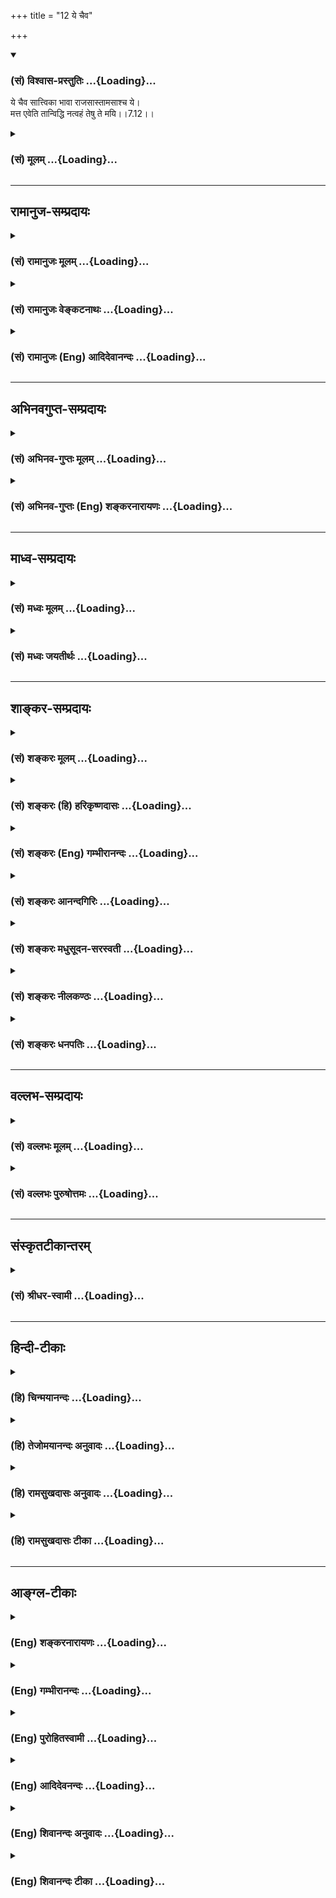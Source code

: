 +++
title = "12 ये चैव"

+++
<div class="js_include" newlevelforh1="3" title="(सं) विश्वास-प्रस्तुतिः" unfilled url="/purANam/mahAbhAratam/06-bhIShma-parva/02-bhagavad-gItA-parva/saMskRtam/vishvAsa-prastutiH/07_jnAna-vijnAna-yogaH/12_ye_chaiva.md">
<details open><summary><h3>(सं) विश्वास-प्रस्तुतिः ...{Loading}...</h3></summary>

ये चैव सात्त्विका भावा राजसास्तामसाश्च ये।  
मत्त एवेति तान्विद्धि नत्वहं तेषु ते मयि।।7.12।।
</details>
</div>
<div class="js_include collapsed" newlevelforh1="3" title="(सं) मूलम्" unfilled url="/purANam/mahAbhAratam/06-bhIShma-parva/02-bhagavad-gItA-parva/saMskRtam/mUlam/07_jnAna-vijnAna-yogaH/12_ye_chaiva.md">
<details><summary><h3>(सं) मूलम् ...{Loading}...</h3></summary>

ये चैव सात्त्विका भावा राजसास्तामसाश्च ये।  
मत्त एवेति तान्विद्धि नत्वहं तेषु ते मयि।।7.12।।
</details>
</div>


_________________
## रामानुज-सम्प्रदायः
<div class="js_include collapsed" newlevelforh1="3" title="(सं) रामानुजः मूलम्" unfilled url="/purANam/mahAbhAratam/06-bhIShma-parva/02-bhagavad-gItA-parva/saMskRtam/rAmAnujaH/mUlam/07_jnAna-vijnAna-yogaH/12_ye_chaiva.md">
<details><summary><h3>(सं) रामानुजः मूलम् ...{Loading}...</h3></summary>

।।7.12।। किं विशिष्य अभिधीयते **सात्त्विकाः राजसाः तामसाः च** जगति
भोग्यत्वेन देहत्वेन इन्द्रियत्वेन तत्तद्धेतुत्वेन च अवस्थिता **ये भावाः
तान्** सर्वान् मत्त एव उत्पन्नान् **विद्धि ते** मच्छरीरतया **मयि** एव
अवस्थिता **इति** च। **न तु अहं तेषु** न अहं कदाचिद् अपि तदायत्तस्थितिः
अन्यत्र आत्मायत्तस्थितित्वे अपि शरीरस्य शरीरेण आत्मनः स्थितौ अपि उपकारो
विद्यते मम तु तैः न कश्चित् तथाविध उपकारः केवलं लीला एव प्रयोजनम्
इत्यर्थः।

</details>
</div>
<div class="js_include collapsed" newlevelforh1="3" title="(सं) रामानुजः वेङ्कटनाथः" unfilled url="/purANam/mahAbhAratam/06-bhIShma-parva/02-bhagavad-gItA-parva/saMskRtam/rAmAnujaH/venkaTanAthaH/07_jnAna-vijnAna-yogaH/12_ye_chaiva.md">
<details><summary><h3>(सं) रामानुजः वेङ्कटनाथः ...{Loading}...</h3></summary>

  
  
।।7.12।। रसोऽहम् 7।8 इत्यादेः प्रदर्शनार्थत्वंये च इत्यस्योपसंहारतां च
दर्शयति किं विशिष्येति। तत्तद्धेतुत्वेनेति समष्टिदशाया अपि सङ्ग्रहः। अयं
च देहत्वादिविभागोऽनुभूयमानप्रकारानुवादियच्छब्दाभिप्रेतः। सात्त्विकतादिकं
देहादिषु प्रत्येकमन्वितम्। अपि चप्रहर्षः प्रीतिरानन्दः सुखं
संशान्तचित्तता इत्यादयः सात्त्विका भावाः। अतुविष्टिः परितापश्च क्रोधो
मोहस्तथा क्षमा इत्यादयो राजसाः। अविक्तस्तथा मोहः प्रमादः स्वप्नतन्द्रिता
इत्यादयस्तामसाः। एते चान्यत्र प्रपञ्चिता इहाभिप्रेताः। मत्त एव
इत्यवधारणेन निमित्तोपादानैक्यं सात्त्विकत्वादिना
वैचित्र्यशक्तितत्तदुचितानेकनिमित्तत्वादिप्रतिक्षेपश्च कृतः। कारणत्वेन सह
सामानाधिकरण्यनिबन्धननियमनगर्भं शरीरत्वेन तादधीन्यमपि सप्तम्या
विवक्षितमिति दर्शयितुंमच्छरीरतया मय्येवावस्थिता इत्युक्तम्। नत्वहं तेषु
इत्यत्र व्याप्तिप्रतिक्षेपभ्रमनिरासायाहनाहमिति। किमर्थमिदमप्रसक्तं
प्रतिषिध्यत इत्याशङ्क्याहअन्यत्रेति। तुशब्दोऽत्र शङ्कानिवृत्त्यर्थः।
सर्वोपकारनिषेधे तदुत्पादनादिवैयर्थ्यपरिहारायतथाविध इत्युक्तम्।
अभिप्रेतमुपकारान्तरमहंशब्दाभिप्रेतपरिपूर्णत्वमुखेन दर्शयतिकेवलेति।  
  

</details>
</div>
<div class="js_include collapsed" newlevelforh1="3" title="(सं) रामानुजः (Eng) आदिदेवानन्दः" unfilled url="/purANam/mahAbhAratam/06-bhIShma-parva/02-bhagavad-gItA-parva/saMskRtam/rAmAnujaH/english/AdidevAnandaH/07_jnAna-vijnAna-yogaH/12_ye_chaiva.md">
<details><summary><h3>(सं) रामानुजः (Eng) आदिदेवानन्दः ...{Loading}...</h3></summary>

7.12 Why should this be declared with particular illustrations; The
reason is as follows: Whatever entities exist in the world partaking of
the alities of Sattva, Rajas and Tamas in the forms of bodies, senses,
objects of enjoyment and their causes - know them all to have originated
from Me alone, and they abide in Me alone, as they constitute My body.
'But I am not in them.' That is, I do not depend for My existence on
them at any time. In the case of other beings, though the body depends
for its existence on the self, the body serves some purpose of the self
in the matter of Its sustenance. To Me, however, there is no purpose at
all of that kind served by them constituting My body. The meaning is
that they merely serve the purpose of My sport.

</details>
</div>


_________________
## अभिनवगुप्त-सम्प्रदायः
<div class="js_include collapsed" newlevelforh1="3" title="(सं) अभिनव-गुप्तः मूलम्" unfilled url="/purANam/mahAbhAratam/06-bhIShma-parva/02-bhagavad-gItA-parva/saMskRtam/abhinava-guptaH/mUlam/07_jnAna-vijnAna-yogaH/12_ye_chaiva.md">
<details><summary><h3>(सं) अभिनव-गुप्तः मूलम् ...{Loading}...</h3></summary>

।।7.12 7.13।। ये चेति। त्रिभिरिति। सत्त्वादीनि मन्मयानि न त्वहं तन्मयः।
अत एव च भगवन्मयः सर्वं भगवद्भावेन संवेदयते न तु
नानाविधपदार्थविज्ञाननिष्ठो भगवत्तत्त्वं प्रतिपद्यते इति सकलमानसावर्जक एष
क्रमः। अनेनैव चाशयेन वक्ष्यते वासुदेवः सर्वम् इति +++(K adds another इति)+++
ज्ञानेन यो
बहुजन्मोपभोगजनितकर्मसमतासमनन्तरसमुत्पन्नपरशक्तिपातानुगृहीतान्तःकरण असौ
प्रतिपद्यते भगवत्तत्त्वं+++(S omits भगवत्तत्त्वम्)+++ ननु +++(K omits ननु)+++ सर्वं
वासुदेवः इति बुद्ध्या स महात्मा स च दुर्लभ इति। एवं ह्यबुद्ध्यमानं +++(N
हि बुद्ध्यमानम्)+++ प्रत्युत सत्त्वादिभिर्गुणैः मोहितमिदं जगत् गुणातीतं
वासुदेवतत्त्वं नैवोपलभते।

</details>
</div>
<div class="js_include collapsed" newlevelforh1="3" title="(सं) अभिनव-गुप्तः (Eng) शङ्करनारायणः" unfilled url="/purANam/mahAbhAratam/06-bhIShma-parva/02-bhagavad-gItA-parva/saMskRtam/abhinava-guptaH/english/shankaranArAyaNaH/07_jnAna-vijnAna-yogaH/12_ye_chaiva.md">
<details><summary><h3>(सं) अभिनव-गुप्तः (Eng) शङ्करनारायणः ...{Loading}...</h3></summary>

7.12 See Comment under 7.13

</details>
</div>


_________________
## माध्व-सम्प्रदायः
<div class="js_include collapsed" newlevelforh1="3" title="(सं) मध्वः मूलम्" unfilled url="/purANam/mahAbhAratam/06-bhIShma-parva/02-bhagavad-gItA-parva/saMskRtam/madhvaH/mUlam/07_jnAna-vijnAna-yogaH/12_ye_chaiva.md">
<details><summary><h3>(सं) मध्वः मूलम् ...{Loading}...</h3></summary>

।।7.8 7.12।। इदं ज्ञानम्। रसोऽहमित्यादिविज्ञानम्। अबादयोऽपि तत एव। तथापि
रसादिस्वभावाना सागणां च स्वभावत्वे सारत्वे च विशेषतोऽपि स एव नियमाकः न
त्वबादिनियमानुबद्धो रसादिस्तत्सारत्वादिश्चेति दर्शयति अप्सु रस
इत्यादिविशेषशब्दैः। भोगश्च विशेषतो रसादेरिति च उपासनार्थं च। उक्तं च
गीताकल्पेरसादीनां रसादित्वे स्वभावत्वे तथैव च। सारत्वे सर्वधर्मेषु
विशेषेणापि कारणम्। सारभोक्ता च सर्वत्र यतोऽतो जगदीश्वरः। रसादिमानिनां
देहे स सर्वत्र व्यवस्थितः। अबादयः पार्षदाश्च ध्येयः स ज्ञानिनां हरिः।
रसादिसम्पत्त्या अन्येषां वासुदेवो जगत्पतिः इति। स्वभावो जीव एव
च। सर्वस्वभावो नियतस्तेनैव किमुतापरम्। न तदस्ति विना यत्स्यान्मया भूतं
चराचरम् इति च। धर्माविरुद्धःकामरागबिवर्जितम्इत्याद्युपासनार्थम्। उक्तं च
गीताकल्पेधर्मारुविद्धकामेऽसावुपास्यः काममिच्छता। विहीने कामरागादेर्बले च
बलमिच्छता। ध्यातस्तत्र त्वनिच्छद्भिर्ज्ञानमेव ददाति च इत्यादि पुण्यो
गन्ध इति भोगापेक्षया। तथा हि श्रुतिः पुण्यमेवामुं गच्छति न ह वै देवान्
पापं गच्छति बृ.उ.1।5।20 ऋतं पिबन्तौ सुकृतस्य लोके कठो.3।1 इत्यादिका। ऋतं
च पुण्यम्। ऋतं सत्यं तथा धर्मः सुकृतं चाभिधीयते इत्यभिधानात्। ऋतं तु मानसो
धर्मः सत्यं स्यात्सम्प्रयोगगः इति च। नच अनश्नन्नन्यो अभिचाकशीति
श्वे.उ.4।6 मुं.3।1।1ऋक्2।3।17।5अन्यो निरन्नोऽपि बलेन भूयान्
इत्यादिविरोधि स्थूलानशनोक्तेः। आह च सूक्ष्माशनम्। प्रविविक्ताहारतर इवैव
भवत्यस्माच्छारीरारादात्मनः। न चात्र जीव उच्यते शारीरादात्मन इति
भेदाभिधानात्। स्वप्नादिश्च शारीर एवशारीरस्तु त्रिधा भिन्नो
जाग्रदादिष्ववस्थितेः इति वचनाद्गारुडे। अस्मादिति
त्वीश्वरव्यावृत्त्यर्थम्। शारीरौ तावुभौ ज्ञेयौ जीवश्चेश्वरसंज्ञितः।
अनादिबन्धनस्त्वेको नित्यमुक्तस्तथाऽपरः इति वचनान्नारदीये भेदश्रुतेश्च।
सति गत्यन्तरे पुरुषभेद एव कल्प्यो नत्ववस्थाभेदः। आह च प्रविविक्तभुग्यतो
ह्यस्माच्छारीरात्पुरुषोत्तमः। अतोऽभोक्ता च भोक्ता च स्थूलाभोगात्स एव तु
इति गीताकल्पे। न त्वहं तेष्विति तदनाधारत्वमुच्यते। उक्तं च तदाश्रितं
जगत्सर्वं नासौ कुत्रचिदाश्रितः इति गीताकल्पे।

</details>
</div>
<div class="js_include collapsed" newlevelforh1="3" title="(सं) मध्वः जयतीर्थः" unfilled url="/purANam/mahAbhAratam/06-bhIShma-parva/02-bhagavad-gItA-parva/saMskRtam/madhvaH/jayatIrthaH/07_jnAna-vijnAna-yogaH/12_ye_chaiva.md">
<details><summary><h3>(सं) मध्वः जयतीर्थः ...{Loading}...</h3></summary>

।।7.8 7.12।। भूमिः 7।4 इत्यादिनेत्यत्रावधेरनुक्तेःरसोऽहं इत्याद्यपि
ज्ञानप्रकरणमिति प्रतीतिः स्यात् तन्निरासाय तत्समाप्तिमाह **इदमि**ति।
एतावता ग्रन्थेन ज्ञानं निरूपितमित्यर्थ। कुतोऽत्र ज्ञानप्रकरणस्य समाप्तिः
इत्यत आह **रसोऽहमि**ति। इतिशब्दाद्यभावेऽपि प्रकरणान्तरारम्भ एव समाप्तिं
गमयिष्यति। अलौकिकमाहात्म्यप्रतिपादनादस्य विज्ञानप्रकरणत्वं ज्ञायत इति
भावः। प्रभवादेः इत्युक्तन्यायेनैवरसोऽहं इत्यादेरपि व्याख्यानं सिद्धम्।
रसादीनां सत्तादिकारणत्वाद्भोक्तृत्वाच्च भगवान् रसादिरिति। नन्वबादयो
धर्मिणो भगवदधीनास्तद्भोग्याश्चेत्यङ्गीक्रियते न वा। नेति पक्षेअहं
कृत्स्नस्य 7।6 इत्युक्तविरोधः। आद्ये तुअप्सु रसः इत्यादेर्धर्मिभ्यो
निष्कृष्य धर्माणां ग्रहणस्यानुपपत्तिरित्यतः प्रथमं पक्षं तावदङ्गीकरोति
**अबादयोऽपी**ति। धर्मिणोऽपि तदधीना एव तद्भोग्याश्चैव। ननु तत्रोक्तो दोष
इत्यतः कारणत्वे तावद्विशेषशब्दोपादाने प्रयोजनमाह **तथापी**ति। यद्यपि
धर्मिणोऽपि भगवदधीना एव तथापि धर्मिभ्यो निष्कृष्य धर्माणामुपादानं युज्यत
इति शेषः। कथं इत्यत आह **रसादी**ति। रसादयश्च ते स्वभावा
अबादीनामनागन्तुकधर्माश्चेति रसादिस्वभावास्तेषां साराणामबादिधर्मेषु
सङ्ख्यादिषु श्रेष्ठानां च तेषामेवाबादिस्वभावभूतानां तद्धर्मेषु
श्रेष्ठानां च रसादीनामिति यावत्। स्वभावत्वेऽबादीनामिति शेषः।
सारत्वेऽबादिधर्मेष्विति शेषः। रसादित्वे चेति चार्थः। स भगवानेव।
विशेषतोऽपीत्यस्य व्यावर्त्यं **न त्वि**ति। अनुबद्धोऽनुषङ्गसिद्धः।
**तत्सारत्वादिश्चे**ति। तस्य रसादेरबादिधर्मेषु सारत्वमबादिस्वभावत्वं
रसत्वादिकंचेत्यर्थः। यथा लोके कुविन्दादिः पटादिद्रव्येष्वेव
व्यापारवाननुभूयते न तु तदीयेषु गन्धरसादिषु गुणेषु तद्धर्मेषु च
गन्धत्वादिषु पृथग्व्यापारवान् किन्तु ते पटादिजन्मानुषङ्गिजन्मान एव। न
तथा भगवान्। अपित्वबादेधर्मेषु रसादिषु तद्धर्मेषु च स्वभावत्वादिषु पृथक्
प्रयत्नवान् नत्वबादिनियमानुषङ्गिसत्तादिकास्त इति दर्शयितुंविशेषशब्दा
उपात्ता इत्यर्थः। भोगपक्षेऽपि प्रयोजनमाह **भोगश्चे**ति।
अबादिभोगादप्यतिशयेन रसादेर्भोगः परमेश्वरस्येति दर्शयति विशेषशब्दैरिति
सम्बन्धः। रसोऽहं इत्याद्यभेदोक्तेरर्थान्तरं सूचयन् तत्रापि
विशेषशब्दोपादाने प्रयोजनमाह **उपासनार्थं** चेति। विशेषतः रसादेरिति
वर्तते। अर्थवशाद्रसादेरिति सप्तमीत्वेन विपरिणम्यते। रसादयः
परमेश्वरोपासने प्रतिमात्वेनात्र विवक्षिताः। प्रतिमायां चाभेदोक्तिः
प्रसिद्धा। प्रतिमात्ममबादीनां समानम्। योऽप्सु तिष्ठन् बृ.उ.7।3।4
इत्यादेः। अतः किं विशेषशब्दग्रहणेनेति चेत् अबादिभ्यो विशेषतः रसादिषु
भगवदुपासनार्थं तदुपपत्तिरिति। उक्तेऽर्थत्रये प्रमाणमाह **उक्तं** चेति।
तथा चशब्दः अन्योन्यसमुच्चये। एवशब्दस्येश्वर इत्यनेन सम्बन्धः।
सर्वत्राबादिषु। ईश्वरो रसादिकं जगदित्युच्यत इत्यर्थः।
अबादयोऽबाद्यभिमानिनः। ज्ञानिनां ज्ञानार्थिनां सम्पत्त्यै प्राप्त्यै
अन्येषां रसार्थिनाम्। अबादय इति रसादीति च पादयोः सप्तनवाक्षरत्वेऽपि न वा
एकेनाक्षरेण छन्दांसि वियन्ति ऐ.ब्रा.1।6 इति वचनाददोषः। स्वभावस्य
भगवदधीनत्वमलौकिकमित्यतस्तत्रान्यान्यपि वाक्यानि पठति **स्वभाव** इति।
अस्त्वेवं धर्मिभ्यो निष्कृष्य धर्माणामुपादानम् धर्माणां विशेषणोपादानं तु
किमर्थमित्यत **आह** **धर्मे**ति। आदिपदेनपुण्यो गन्धः इत्यस्य ग्रहणम्।
कामादिषु विशिष्टंष्वेव भगवानुपास्यः न धर्मविरुद्धेष्वशुचिष्विति ज्ञापनाय
कामादीनां धर्माणां धर्माविरुद्धत्वादिविशेषणोपादानमित्यर्थः। अत्र
प्रमाणमाह **उक्तं वे**ति। कामं पुरुषार्थम्। कामरागादेः कामरागादिना।
अनिञ्छद्भिः कामादिकम्। गन्धस्य विशेषणोपादाने प्रयोजनान्तरमाह **पुण्य**
इति। पुण्यगन्धस्यैव भगवतो भोगो न दुर्गन्धस्येति ज्ञापयितुमत्र
विशेषणोपादानमित्यर्थः। ननु दुर्गन्धं भगवाननुभवति न वा नेति पक्षे
सार्वज्ञाभावः आद्ये कथं भोगाभावः उच्यते अनुभूयमाना अपि दुर्गन्धादयो न
फलहेतव इत्यभिप्रायः। सुगन्धस्तु सुखहेतुरित्युपपादितम्। शुचिवस्त्वेव भगवतो
भोग्यमित्यत्र प्रमाणमाह **तथा ही**ति। अमुमुपासकम्। कुतः तस्य देवत्वात्।
तथापि कुतः न ह वै देवमात्रस्य पुण्यभोगनियमे देवोत्तमस्य सुतरां
तत्सिद्धि। ऋतं कठो.3।1 इति श्रुतिः कथं प्रकृतोपयोगिनी इत्यत आह **ऋतं**
चेति। कुतः इत्यतः सामान्यविशेषाभिधानादित्याह **ऋतमि**ति। प्रयोगगः
शब्दजन्यः। तथा च श्रुतावृतशब्दः पुण्यफलस्योपलक्षक इति भावः। स्यादिदं
व्याख्यानं यदि भगवतो विषयभोगो युक्तः स्यात् न चैवम् तदङ्गीकारे
श्रुत्यादिविरोधात्। ऋतं पिबन्तौ इति चात एव छत्रिन्यायेनोपचरितमित्यत आह न
चेति। कुतो नेत्यत आह **स्थूले**ति। श्रुत्यादिषु स्थूलस्य जीवभोग्यस्य
विषयस्याभोगोक्तेः सूक्ष्मभोगस्य चाङ्गीकारादिति भावः। सूक्ष्माशने प्रमिते
भवेदियं व्यवस्था। तदेव कुतः इत्यत आह **आह चे**ति। गन्धादिषु यो
जीवेन्द्रियागोचरः सारभागस्तस्य भोगम्। परमेश्वरोऽस्माच्छारीरादात्मनो
जीवादतिशयेन विलक्षणभोग एव भवति। अवतारेषु स्थूलमपि भुङक्ते इतीवशब्दः। ननु
प्रविविक्ताहारतरोऽयं जीव एवेत्यत आह **न चे**ति। न हि जीवो जीवादेव
विलक्षणाहार इति युज्यत इत्यर्थः। ननु
शारीराज्जागरावस्थाज्जीवात्स्वप्नसुषुप्त्यवस्थः स एव प्रविविक्ताहार
इत्यवस्थाभेदोपाधिकं जीवस्य भेदमङ्गीकृत्य व्याख्यास्यामीत्यत आह
**स्वप्नादिश्चेति**। स्वपो नन् अष्टा.3।3।91 इति स्वप्नशब्दः कर्तरि।
स्वप्नः सुषुप्तश्च शारीर एव न केवलं जाग्रत् तथाच त्र्यवस्थस्यापि
शारीरशब्देन गृहीतत्वात् न ततो भेदः स्वप्नसुषुप्तयोरित्यर्थः।
अवस्थात्रयवतोऽपि शारीरत्वं कुतः इत्यत आह **शारीर** स्त्विति।
जाग्रदादिष्वंवस्थासु। अस्तु त्र्यवस्थोऽपि शारीरः तथाप्यस्मादिति
विशेषणेनात्र शारीरादिति जाग्रदवस्थो गृह्यते। तस्माच्च स्वप्नाद्यवस्थस्य
भेदोक्तिरुक्तविधया सम्भवति। भवत्पक्षेऽपि शारीरादिति जीवे सिद्धेऽस्मादिति
विशेषणं व्यर्थं स्यादिति तत्राह **अस्मादि**ति।
नैतद्विशेषणसार्थक्यायेश्वरं परित्यज्य जीवोऽत्र ग्राह्यः
शारीरादित्येवोक्तावीश्वरस्यापि प्राप्तावीश्वरादेवेश्वरस्य भेदानुपपत्तेः।
तद्व्यावृत्त्यर्थं जीवमात्रपरिग्रहाय विशेषणमिति
सार्थक्योपपत्तेरित्यर्थः। भवेदेवं यदि शारीरत्वमीश्वरस्यापि स्यात् तदेव
कुतः इत्यत आह **शारीरावि**ति। नन्वेवं पक्षद्वयेऽप्युपपत्तावीश्वर
एवात्रोच्यते न जीवः इति कुतः विनिगमनमित्यत आह **भेदे**ति। चो हेतौ।
भेदश्रुतेः स्वाभाविकभेदरूपे गत्यन्तरे सम्भवति पुरुषभेद एवार्थतया
ग्राह्यः न त्ववस्थोपाधिको भेदः। मुख्यामुख्ययोर्मुख्ये सम्प्रत्ययात् अतो
युक्तं विनिगमनम्। न केवलमुक्तव्यवस्थान्यायप्राप्ता किन्त्वागमसिद्धा
चेत्याह **आह चे**ति। अभोक्ता च भोक्ता
चेत्येतयोर्व्युत्क्रमेणान्धयः। सर्वभूतस्थमात्मानं 6।29 इत्युक्तत्वात्। न
त्वहं तेषु 7।12 इति कथमुच्यते इत्यत आह **न त्वहमि**ति। तदनाधारत्वं
तदुपजीवनेन स्थित्यभावः। कुत एतत् इत्यत आह **उक्तं चे**ति। न केवलं
मुक्तविरोधादिति चार्थः।

</details>
</div>


_________________
## शाङ्कर-सम्प्रदायः
<div class="js_include collapsed" newlevelforh1="3" title="(सं) शङ्करः मूलम्" unfilled url="/purANam/mahAbhAratam/06-bhIShma-parva/02-bhagavad-gItA-parva/saMskRtam/shankaraH/mUlam/07_jnAna-vijnAna-yogaH/12_ye_chaiva.md">
<details><summary><h3>(सं) शङ्करः मूलम् ...{Loading}...</h3></summary>

।।7.12।। **ये चैव सात्त्विकाः** सत्त्वनिर्वृत्ताः **भावाः** पदार्थाः
**राजसाः** रजोनिर्वृत्ताः **तामसाः** तमोनिर्वृत्ताश्**च ये** केचित्
प्राणिनां स्वकर्मवशात् जायन्ते भावाः **तान् मत्त एव** जायमानान् **इति**
एवं **विद्धि** सर्वान् समस्तानेव। यद्यपि ते मत्तः जायन्ते तथापि **न तु
अहं तेषु** तदधीनः तद्वशः यथा संसारिणः। **ते** पुनः **मयि** मद्वशाः
मदधीनाः।। एवंभूतमपि परमेश्वरं नित्यशुद्धबुद्धमुक्तस्वभावं सर्वभूतात्मानं
निर्गुणं संसारदोषबीजप्रदाहकारणं मां नाभिजानाति जगत् इति अनुक्रोशं
दर्शयति भगवान्। त़च्च किंनिमित्तं जगतः अज्ञानमित्युच्यते

</details>
</div>
<div class="js_include collapsed" newlevelforh1="3" title="(सं) शङ्करः (हि) हरिकृष्णदासः" unfilled url="/purANam/mahAbhAratam/06-bhIShma-parva/02-bhagavad-gItA-parva/saMskRtam/shankaraH/hindI/harikRShNadAsaH/07_jnAna-vijnAna-yogaH/12_ye_chaiva.md">
<details><summary><h3>(सं) शङ्करः (हि) हरिकृष्णदासः ...{Loading}...</h3></summary>

।।7.12।। तथा जो सात्त्विक सत्त्वगुणसे उत्पन्न हुए भाव पदार्थ हैं और जो
राजस रजोगुणसे उत्पन्न हुए एवं तामस तमोगुणसे उत्पन्न हुए भाव पदार्थ हैं
उन सबको अर्थात् प्राणियोंके अपने कर्मानुसार ये जो कुछ भी भाव उत्पन्न
होते हैं उन सबको तू मुझसे ही उत्पन्न हुए जान। यद्यपि वे मुझसे उत्पन्न
होते हैं तथापि मैं उनमें नहीं हूँ अर्थात् संसारी मनुष्योंकी भाँति मैं
उनके वशमें नहीं हूँ परंतु वे मुझमें हैं यानी मेरे वशमें हैं मेरे अधीन
हैं।  
  

</details>
</div>
<div class="js_include collapsed" newlevelforh1="3" title="(सं) शङ्करः (Eng) गम्भीरानन्दः" unfilled url="/purANam/mahAbhAratam/06-bhIShma-parva/02-bhagavad-gItA-parva/saMskRtam/shankaraH/english/gambhIrAnandaH/07_jnAna-vijnAna-yogaH/12_ye_chaiva.md">
<details><summary><h3>(सं) शङ्करः (Eng) गम्भीरानन्दः ...{Loading}...</h3></summary>

7.12 Ye bhavah, those things; sattvikah eva, that indeed are made of
(the ality of) sattva; and ye rajasah, those that are made (of the
ality) of rajas; and tamasah, those that are made of (the ality of)
tamas-whatever things are made (of sattva, rajas and tamas) according to
the creatures's own actions: viddhi, know; tan, them, all without
exception; mattah eva iti, to have sprung from Me alone when they come
into being. Although they originate from Me, still, tu, however; aham,
I; am na tesu, not in them-I am not subject to them, not under their
control, as are the transmigrating bengs. Te, they, again; mayi, are in
Me, subject to Me, under My control. \[For sattva, rajas, and tamas see
note under 2.45 as also Chapters 14, 17 and 18.-Tr.\] 'The world does
not know Me, the supreme Lord, even though I am of this kind, and am
eternal, pure, intelligent and free by nature, \[See note on p.4.-Tr.\]
the Self of all beings, free from all alities, the cause of burning away
the seed of the evil of transmigration!'-in this way the Lord expresses
regret. And what is the source of that ignorance in the world; That is
being stated:

</details>
</div>
<div class="js_include collapsed" newlevelforh1="3" title="(सं) शङ्करः आनन्दगिरिः" unfilled url="/purANam/mahAbhAratam/06-bhIShma-parva/02-bhagavad-gItA-parva/saMskRtam/shankaraH/AnandagiriH/07_jnAna-vijnAna-yogaH/12_ye_chaiva.md">
<details><summary><h3>(सं) शङ्करः आनन्दगिरिः ...{Loading}...</h3></summary>

।।7.12।। चिदानन्दयोरभिव्यञ्जकानां
भावानामीश्वरात्मत्वाभिधानादन्येषामतदात्मत्वप्राप्तावुक्तं **कि़ञ्चेति।**
प्राणिनां त्रैविध्ये हेतुं दर्शयन्वाक्यार्थमाह **ये केचिदिति।** तर्हि
पितुरिव पुत्राधीनत्वं त्वत्तो जायमानात्तदधीनत्वं तवापि स्यादिति
विक्रियावत्त्वदूष्यत्वप्रसक्तिरित्याशङ्क्याह **यद्यपीति।** मम
परमार्थत्वात्तेषां कल्पितत्वान्न तद्गुणदोषौ मयि स्यातामित्यर्थः। तेषामपि
तद्वदेव स्वतन्त्रतासंभवात्किमिति कल्पितत्वमित्याशङ्क्याह **ते पुनरिति।**
त्रिविधानां भावानां न स्वातन्त्र्यमीश्वरकार्यत्वेन तदधीनत्वात्तथा न
कल्पितस्याधिष्ठानसत्ताप्रतीतिभ्यामेव
तद्वत्त्वात्तन्मात्रत्वसिद्धिरित्यर्थः।

</details>
</div>
<div class="js_include collapsed" newlevelforh1="3" title="(सं) शङ्करः मधुसूदन-सरस्वती" unfilled url="/purANam/mahAbhAratam/06-bhIShma-parva/02-bhagavad-gItA-parva/saMskRtam/shankaraH/madhusUdana-sarasvatI/07_jnAna-vijnAna-yogaH/12_ye_chaiva.md">
<details><summary><h3>(सं) शङ्करः मधुसूदन-सरस्वती ...{Loading}...</h3></summary>

।।7.12।। किमेवं परिगणनेन ये चान्येऽपि भावाश्चित्तपरिणामाः सात्त्विकाः
शमदमादयः ये च राजसा हर्षदर्पादयः ये च तामसाः शोकमोहादयः
प्राणिनामविद्याकर्मादिवशाज्जायन्ते तान्मत्त एव जायमानानितिअहं कृत्स्नस्य
जगतः प्रभव इत्याद्युक्तप्रकारेण विद्धि समस्तानेव। अथवा सात्त्विका
राजसास्तामसाश्च भावाः सर्वेऽपि जडवर्गा व्याख्येयाः विशेषहेत्वभावात्।
एवकारश्च समस्तावधारणार्थः। एवमपि न त्वहं तेषु मत्तो जातत्वेऽपि
तद्वशस्तद्विकाररूषितो रज्जुखण्ड इव कल्पितसर्पविकाररूषितोऽहं न भवामि
संसारीव। ते तु भावा मयि रज्ज्वामिव सर्पादयः कल्पिता मदधीनसत्तास्फूर्तिका
मदधीना इत्यर्थः।

</details>
</div>
<div class="js_include collapsed" newlevelforh1="3" title="(सं) शङ्करः नीलकण्ठः" unfilled url="/purANam/mahAbhAratam/06-bhIShma-parva/02-bhagavad-gItA-parva/saMskRtam/shankaraH/nIlakaNThaH/07_jnAna-vijnAna-yogaH/12_ye_chaiva.md">
<details><summary><h3>(सं) शङ्करः नीलकण्ठः ...{Loading}...</h3></summary>

।।7.12।। सात्विकाः धर्मज्ञानवैराग्यैश्वर्यादयः राजसाः लोभप्रवृत्त्यादयः
तामसाः निद्रालस्यादयः तान्सर्वान्मत्त एव रसतन्मात्रादिरूपात्सूत्रात्मनो
निर्गता इति विद्धि। नन्वेवं तव सर्वजगदात्मनो विकारित्वापत्त्या
कौटस्थ्यहानिरित्याशङ्क्याह **नत्वहं तेषु ते मयीति।** येष्वबादयः
प्रोतास्तेषु सूत्रावयवभूतेषु रसादिष्वनृतजडरूपेष्वबाधितात्मचिन्मात्ररूपो
घटशरावोदञ्चनादाविव मृत् नास्मि। अनृतस्यास्य सत्तास्फुरणे एव स्वकीये
प्रयच्छामि नत्वनृतात्मा भवामीत्यर्थः। ते तु मय्येवाध्यस्ता मदनन्याः यथा
रज्ज्वामध्यस्ताः सर्पादयो रज्ज्वनन्याः। तदनन्यत्वमारम्भणशब्दादिभ्यः
इतिन्यायात्। अनन्यत्वं व्यतिरेकेणाभावः। नखल्वनन्यत्वमित्यभेदं ब्रूमः
किंतु भेदं निषेधामः। कुतः आरम्भणशब्दात्वाचारम्भणं विकारो नामधेयम्
इतिविकारस्य वागालम्बनत्वेन स्वप्नमायेन्द्रजालिकविषयसाम्यश्रुतेः।
नह्यात्मनो विचित्रप्रपञ्चात्मत्वे ते मयीत्यंशाविरोधेऽपि नत्वहं
तेष्वित्यंशे विरोधपरिहारो युज्यते। कार्यस्य कारणात्मकत्वावश्यंभावात्।
तस्माद्विवर्तवादाश्रयेणैव ब्रह्मणो जगदुपादानत्वकूटस्थत्वे निर्वहत इति
साधूक्तं नत्वहं तेषु ते मयीति।

</details>
</div>
<div class="js_include collapsed" newlevelforh1="3" title="(सं) शङ्करः धनपतिः" unfilled url="/purANam/mahAbhAratam/06-bhIShma-parva/02-bhagavad-gItA-parva/saMskRtam/shankaraH/dhanapatiH/07_jnAna-vijnAna-yogaH/12_ye_chaiva.md">
<details><summary><h3>(सं) शङ्करः धनपतिः ...{Loading}...</h3></summary>

।।7.12।। किंच थे सात्त्विकाः सत्त्वोद्भूताः भावाः पदार्थाः राजसाः
रजउद्भूताःस तामसास्तमउद्भूताश्च ये किचित्प्राणिनां स्वकर्मवशाज्जयन्ते
तान्सर्वान्मत्तएव जातानिति विद्धि जानीहि। तर्हि संसारिणा मिव तवापि
तदधीनत्वं स्यात्तथाच् त्वय्यपि
विक्रियावत्त्वाद्दूष्यत्वप्रसक्तिरित्याशङ्क्याह नत्वहं तेषु। यद्यपि
मत्तस्ते जायन्ते तथाप्यहं संसारिण इव तदधीनो न भवामि। ननु तेऽपि किं
स्वतन्त्राः नेत्याह ते मयि मद्वशाः। मयि
कल्पितत्वान्वान्मदधीनसत्तास्फूर्तिका इत्यर्थः। तथाचाधिष्ठानस्य मम
कल्पितगुणदोषासंस्पर्शित्वं कल्पितस्य च मदधीनसत्तास्फूर्तिकत्वमिति भावः।

</details>
</div>


_________________
## वल्लभ-सम्प्रदायः
<div class="js_include collapsed" newlevelforh1="3" title="(सं) वल्लभः मूलम्" unfilled url="/purANam/mahAbhAratam/06-bhIShma-parva/02-bhagavad-gItA-parva/saMskRtam/vallabhaH/mUlam/07_jnAna-vijnAna-yogaH/12_ye_chaiva.md">
<details><summary><h3>(सं) वल्लभः मूलम् ...{Loading}...</h3></summary>

।।7.12।। मत्तः परतरं नान्यदिति प्रागुक्तं स्पष्टयति भगवानेकेन ये चैविति।
प्राकृता अप्येते मत्त एव मत्सत्प्रकृतिगुणकार्यत्वात् मम च
प्रकृत्यादिकारणत्वेन मुख्यकर्तृत्वं
उपादानगोचरापरोक्षाज्ञानचिकीर्षाकृतिमत्वात्। एवमपि तेष्वहं न वर्ते
जीववत्तदायत्तो न भवामीत्यर्थः। नशब्दोऽत्रापि सम्बध्यते। तेऽपि मयि न
किन्तु मदुपादेयप्रकृतावेव ते वर्तन्ते। अहं तु मूलरूपेण
तत्कर्त्तैवेत्यर्थः। अथवा ते मयि इति परम्परया तेषां मदाश्रितत्वात्।

</details>
</div>
<div class="js_include collapsed" newlevelforh1="3" title="(सं) वल्लभः पुरुषोत्तमः" unfilled url="/purANam/mahAbhAratam/06-bhIShma-parva/02-bhagavad-gItA-parva/saMskRtam/vallabhaH/puruShottamaH/07_jnAna-vijnAna-yogaH/12_ye_chaiva.md">
<details><summary><h3>(सं) वल्लभः पुरुषोत्तमः ...{Loading}...</h3></summary>

  
  
।।7.12।। किञ्च ये चैवेति। ये च पुनः सात्त्विका एव भावा मत्सम्बन्धिदर्शनेन
रोमाञ्चादयः राजसात्मकविक्षेपादयः न पुनस्तामसा विप्रयोगस्वरूपस्मरणे
मूर्छाभ्रमादयस्ते सर्व एव। इति अमुना प्रकारेण तान् मत्त एव विद्धि
जानीहि। तेषु तत्सामर्थ्येन अहं तत्प्रकारेण न प्रकटो भवामि किन्तु ते मयि
प्रकटीभवन्तीत्यर्थः। अत्रायं भावः एते गुणा रसार्थं मया प्रकटिताः
स्वरसात्मकगुणसाफल्याय मत्सम्बन्धेन स्वयमुद्बुद्धरसाः सन्तः सेवां
कुर्वन्तीति ते मयि सन्ति नत्वहं जीववत्तेषूत्पन्नेषु रसयुक्तो भवामीति
भावः।  
  

</details>
</div>


_________________
## संस्कृतटीकान्तरम्
<div class="js_include collapsed" newlevelforh1="3" title="(सं) श्रीधर-स्वामी" unfilled url="/purANam/mahAbhAratam/06-bhIShma-parva/02-bhagavad-gItA-parva/saMskRtam/shrIdhara-svAmI/07_jnAna-vijnAna-yogaH/12_ye_chaiva.md">
<details><summary><h3>(सं) श्रीधर-स्वामी ...{Loading}...</h3></summary>

।।7.12।। किंच **ये चेति।** ये चान्येऽपि सात्त्विका भावाः शमदमादयः
राजसाश्च द्वेषदर्पादयः तामसाश्च शोकमोहादयः प्राणिनां स्वकर्मवशाज्जायन्ते
तान्सर्वान्मत्त एव जातानिति विद्धि। मदीयप्रकृतिगुणत्रयकार्यत्वात्। एवमपि
तेष्वहं न वर्ते। जीववत्तदधीनोऽहं न भवामीत्यर्थः। ते तु मदधीनाः सन्तो मयि
वर्तन्त इत्यर्थ।

</details>
</div>


_________________
## हिन्दी-टीकाः
<div class="js_include collapsed" newlevelforh1="3" title="(हि) चिन्मयानन्दः" unfilled url="/purANam/mahAbhAratam/06-bhIShma-parva/02-bhagavad-gItA-parva/hindI/chinmayAnandaH/07_jnAna-vijnAna-yogaH/12_ye_chaiva.md">
<details><summary><h3>(हि) चिन्मयानन्दः ...{Loading}...</h3></summary>

।।7.12।। मुझमें सम्पूर्ण जगत् पिरोया हुआ है जैसे सूत्र में मणियाँ अपने
इस कथन के साथ प्रारम्भ किये गये प्रकरण का उपसंहार भगवान् श्रीकृष्ण इस
श्लोक में करते हैं। हमें जगत् में ज्ञान क्रिया और जड़त्व इन तीनों का
अनुभव होता है। इन्हें ही क्रमश सत्त्व रज और तमोगुण का कार्य कहा जाता है।
वेदान्त में जिसे माया कहा गया है वह इन तीनों गुणों का संयुक्त रूप है
जिसके अधीन प्राणियों की प्रवृत्तियाँ भिन्नभिन्न प्रकार की दिखाई देती
हैं। मनुष्य की भावनाएं और विचार इन गुणों से प्रभावित होते हैं जिनके
अनुसार ही मनुष्य अपने शरीर मन और बुद्धि से कार्य करता है। उपर्युक्त
विवेचन को ध्यान में रखकर इस श्लोक के अध्ययन से यह अर्थ स्पष्ट होता है कि
इन तीन गुणों से उत्पन्न जो कोई भी वस्तु प्राणी या स्थिति है वह सब आत्मा
से (मुझ से) उत्पन्न होती है। पूर्व वर्णित सिद्धांत को ही यहाँ शास्त्रीय
भाषा में दोहराया गया है। पारमार्थिक सत्यस्वरूप चैतन्य आत्मा पर अपरा
प्रकृति का अध्यास हुआ है यह कोई वास्तविकता नहीं। त्रिगुणजनित भावों की
सत्य से उत्पत्ति उसी प्रकार की है जैसे मिट्टी से घट समुद्र से तरंग और
स्वर्ण से आभूषण की। इस श्लोक का सुन्दर अन्तिम वाक्य एक पहेली के समान है।
इस प्रकार का लेखन हिन्दू दार्शनिकों की विशेषता है जो अध्ययनकर्ता को सहज
ही अपनी ओर आकर्षित करती है। ऐसे कथन विद्यार्थी को और अधिक सूक्ष्म और गहन
विचार करने के लिए और उसका वास्तविक अभिप्राय समझने के लिए आमन्त्रित करते
हैं। मैं उनमें नहीं हूँ वे मुझमें हैं। केवल वाच्यार्थ की दृष्टि से
उपर्युक्त कथन त्रुटिपूर्ण ही समझा जायेगा क्योंकि यदि क ख में नहीं है तो
ख क में कैसे हो सकता है यदि मैं उनमें नहीं हूँ तो वे भी मुझमें नहीं हो
सकते। परन्तु भगवान का कथन है मैं उनमें नहीं हूँ वे मुझमें हैं। इस सुन्दर
एवं मधुर विरोधाभास से यह स्पष्ट हो जाता है कि पुरुष और प्रकृति का संबंध
कारण और कार्य का नहीं बल्कि अधिष्ठान और अध्यस्त का है। पुरुष पर प्रकृति
का आभास अध्यास के कारण होता है। खंभे में यदि प्रेत का आभास हो तो यही कहा
जायेगा कि प्रेत खंभे में है परन्तु खंभा प्रेत में नहीं। श्री शंकराचार्य
इस वाक्य का अर्थ स्पष्ट करते हुए लिखते हैं मैं उनमें नहीं हूँ का अर्थ है
मैं उन पर आश्रित नहीं हूँ जब कि उनका अस्तित्व मुझ पर आश्रित है। जैसे जल
का अस्तित्व तरंग पर आश्रित नहीं है किन्तु तरंग जल पर आश्रित होती है।
तरंग के होने से जल को किसी प्रकार का दोष या बन्धन नहीं प्राप्त होता। उसी
प्रकार जड़ प्रकृति का अस्तित्व चेतन पुरुष के कारण सिद्ध होता है परन्तु
पुरुष सब परिच्छेदों से सदा मुक्त ही रहता है। अगले श्लोक में भगवान्
श्रीकृष्ण खेद व्यक्त करते हुए कहते हैं कि जगत् के लोग उनके वास्तविक
नित्यमुक्त स्वरूप को नहीं जानते हैं। लोगों के इस अज्ञान का क्या कारण है
सुनो

</details>
</div>
<div class="js_include collapsed" newlevelforh1="3" title="(हि) तेजोमयानन्दः अनुवादः" unfilled url="/purANam/mahAbhAratam/06-bhIShma-parva/02-bhagavad-gItA-parva/hindI/tejomayAnandaH/anuvAdaH/07_jnAna-vijnAna-yogaH/12_ye_chaiva.md">
<details><summary><h3>(हि) तेजोमयानन्दः अनुवादः ...{Loading}...</h3></summary>

।।7.12।। जो भी सात्त्विक (शुद्ध), राजसिक (क्रियाशील) और तामसिक (जड़) भाव
हैं, उन सबको तुम मेरे से उत्पन्न हुए जानो; तथापि मैं उनमें नहीं हूँ, वे
मुझमें हैं।।

</details>
</div>
<div class="js_include collapsed" newlevelforh1="3" title="(हि) रामसुखदासः अनुवादः" unfilled url="/purANam/mahAbhAratam/06-bhIShma-parva/02-bhagavad-gItA-parva/hindI/rAmasukhadAsaH/anuvAdaH/07_jnAna-vijnAna-yogaH/12_ye_chaiva.md">
<details><summary><h3>(हि) रामसुखदासः अनुवादः ...{Loading}...</h3></summary>

।।7.12।। (और तो क्या कहूँ) जितने भी सात्त्विक, राजस और तामस भाव हैं, वे
सब मुझ से ही होते हैं -- ऐसा समझो। पर मैं उनमें और वे मेरेमें नहीं हैं।

</details>
</div>
<div class="js_include collapsed" newlevelforh1="3" title="(हि) रामसुखदासः टीका" unfilled url="/purANam/mahAbhAratam/06-bhIShma-parva/02-bhagavad-gItA-parva/hindI/rAmasukhadAsaH/TIkA/07_jnAna-vijnAna-yogaH/12_ye_chaiva.md">
<details><summary><h3>(हि) रामसुखदासः टीका ...{Loading}...</h3></summary>

।।7.12।।***व्याख्या--*'ये चैव सात्त्विका भावा राजसास्तामसाश्च ये'--**ये
जो सात्त्विक, राजस और तामस भाव (गुण, पदार्थ क्रिया) हैं, वे भी मेरेसे ही
उत्पन्न होते हैं। इसका तात्पर्य यह हुआ कि सृष्टिमात्रमें जो कुछ हो रहा
है, मूलमें सबका आश्रय, आधार और प्रकाशक भगवान् ही हैं अर्थात् सब भगवान्से
ही सत्ता-स्फूर्ति पाते हैं। सात्त्विक, राजस और तामस भाव भगवान्से ही होते
हैं, इसलिये इनमें जो कुछ विलक्षणता दीखती है, वह सब भगवान्की ही है; अतः
मनुष्यकी दृष्टि भगवान्की तरफ ही जानी चाहिये, सात्त्विक आदि भावोंकी तरफ
नहीं। यदि उसकी दृष्टि भगवान्की तरफ जायगी तो वह मुक्त हो जायगा और यदि
उसकी दृष्टि सात्त्विक आदि भावोंकी तरफ जायगी तो वह बँध जायगा। सात्त्विक,
राजस और तामस--इन भावोंके (गुण, पदार्थ और क्रियामात्रके) अतिरिक्त कोई भाव
है ही नहीं। ये सभी भगवत्स्वरूप ही हैं। यहाँ शङ्का होती है कि अगर ये सभी
भगवत्स्वरूप ही हैं तो हमलोग जो कुछ करें, वह सब भगवत्स्वरूप ही होगा, फिर
ऐसा करना चाहिये और ऐसा नहीं करना चाहिये--यह विधि-निषेध कहाँ रहा; इसका
समाधान यह है कि मनुष्यमात्र सुख चाहता है, दुःख नहीं चाहता। अनुकूल
परिस्थिति विहित-कर्मोंका फल है और प्रतिकूल परिस्थिति निषिद्ध-कर्मोंका फल
है। इसलिये कहा जाता है कि विहित-कर्म करो और निषिद्ध-कर्म मत करो। अगर
निषिद्धको भगवत्स्वरूप मानकर करोगे तो भगवान् दुःखों और नरकोंके रूपमें
प्रकट होंगे। जो अशुभ कर्मोंकी उपासना करता है, उसके सामने भगवान्
अशुभ-रूपसे ही प्रकट होते हैं; क्योंकि दुःख और नरक भी तो भगवान्के ही
स्वरूप हैं। जहाँ करने और न करनेकी बात होती है, वहीं विधि और निषेध लागू
होता है। अतः वहाँ विहित ही करना चाहिये, निषिद्ध नहीं करना चाहिये। परंतु
जहाँ मानने और जाननेकी बात होती है, वहाँ परमात्माको ही 'मानना' चाहिये और
अपनेको अथवा संसारको 'जानना' चाहिये। जहाँ माननेकी बात है, वहाँ परमात्माको
ही मानकर उनके मिलनेकी उत्कण्ठा बढ़ानी चाहिये। उनको प्राप्त और प्रसन्न
करनेके लिये उनकी आज्ञाका पालन करना चाहिये तथा उनकी आज्ञा और
सिद्धान्तोंके विरुद्ध कार्य नहीं करना चाहिये। भगवान्की आज्ञाके विरुद्ध
कार्य करेंगे तो उनको प्रसन्नता कैसे होगी; और विरुद्ध कार्य करनेवालेको
उनकी प्राप्ति कैसे होगी; जैसे, किसी मनुष्यके मनके विरुद्ध काम करनेसे वह
राजी कैसेहोगा और प्रेमसे कैसे मिलेगा; जहाँ जाननेकी बात है, वहाँ संसारको
जानना चाहिये। जो उत्पत्ति-विनाशशील है, सदा साथ रहनेवाला नहीं है, वह अपना
नहीं है और अपने लिये भी नहीं है--ऐसा जानकर उससे सम्बन्ध-विच्छेद करना
चाहिये। उसमें कामना, ममता, आसक्ति नहीं करनी चाहिये। उसका महत्त्व हृदयसे
उठा देना चाहिये। इससे सत्त-त्त्व प्रत्यक्ष हो जायगा और जानना पूर्ण हो
जायगा। असत् (नाशवान्) वस्तु हमारे साथ रहनेवाली नहीं है--ऐसा समझनेपर भी
अगर समय-समयपर उसको महत्त्व देते रहेंगे तो वास्तविकता (सत्-वस्तु) की
प्राप्ति नहीं होगी।

</details>
</div>


_________________
## आङ्ग्ल-टीकाः
<div class="js_include collapsed" newlevelforh1="3" title="(Eng) शङ्करनारायणः" unfilled url="/purANam/mahAbhAratam/06-bhIShma-parva/02-bhagavad-gItA-parva/english/shankaranArAyaNaH/07_jnAna-vijnAna-yogaH/12_ye_chaiva.md">
<details><summary><h3>(Eng) शङ्करनारायणः ...{Loading}...</h3></summary>

7.12. Whatever beings are there \[in the universe\]-whether they are of
the Sattva or of Rajas or of Tamas (Strands)- be sure that they are from
Me; I am not in them, but they are in Me.

</details>
</div>
<div class="js_include collapsed" newlevelforh1="3" title="(Eng) गम्भीरानन्दः" unfilled url="/purANam/mahAbhAratam/06-bhIShma-parva/02-bhagavad-gItA-parva/english/gambhIrAnandaH/07_jnAna-vijnAna-yogaH/12_ye_chaiva.md">
<details><summary><h3>(Eng) गम्भीरानन्दः ...{Loading}...</h3></summary>

7.12 Those things that indeed are made of (the ality of ) sattva, and
those things that are made of (the ality of) rajas and tamas, know them
to have sprung from Me alone. However, I am not in them; they are in Me!

</details>
</div>
<div class="js_include collapsed" newlevelforh1="3" title="(Eng) पुरोहितस्वामी" unfilled url="/purANam/mahAbhAratam/06-bhIShma-parva/02-bhagavad-gItA-parva/english/purohitasvAmI/07_jnAna-vijnAna-yogaH/12_ye_chaiva.md">
<details><summary><h3>(Eng) पुरोहितस्वामी ...{Loading}...</h3></summary>

7.12 Whatever be the nature of their life, whether it be pure or
passionate or ignorant, they are all derived from Me. They are in Me,
but I am not in them.

</details>
</div>
<div class="js_include collapsed" newlevelforh1="3" title="(Eng) आदिदेवनन्दः" unfilled url="/purANam/mahAbhAratam/06-bhIShma-parva/02-bhagavad-gItA-parva/english/AdidevanandaH/07_jnAna-vijnAna-yogaH/12_ye_chaiva.md">
<details><summary><h3>(Eng) आदिदेवनन्दः ...{Loading}...</h3></summary>

7.12 Know that all those states of Sattva, Rajas and Tamas are from Me
alone. But I am not in them; they are in Me.

</details>
</div>
<div class="js_include collapsed" newlevelforh1="3" title="(Eng) शिवानन्दः अनुवादः" unfilled url="/purANam/mahAbhAratam/06-bhIShma-parva/02-bhagavad-gItA-parva/english/shivAnandaH/anuvAdaH/07_jnAna-vijnAna-yogaH/12_ye_chaiva.md">
<details><summary><h3>(Eng) शिवानन्दः अनुवादः ...{Loading}...</h3></summary>

7.12 Whatever beings (and objects) that are pure, active and inert, know
that they proceed from Me. They are in Me, yet I am not in them.

</details>
</div>
<div class="js_include collapsed" newlevelforh1="3" title="(Eng) शिवानन्दः टीका" unfilled url="/purANam/mahAbhAratam/06-bhIShma-parva/02-bhagavad-gItA-parva/english/shivAnandaH/TIkA/07_jnAna-vijnAna-yogaH/12_ye_chaiva.md">
<details><summary><h3>(Eng) शिवानन्दः टीका ...{Loading}...</h3></summary>

7.12 ये whatever; च and; एव even; सात्त्विकाः pure; भावाः natures;
राजसाः active; तामसाः inert; च and; ये whatever; मत्तः from Me; एव even;
इति thus; तान् them; विद्धि know; न not; तु indeed; अहम् I; तेषु in
them; ते they; मयि in Me.Commentary This is a world of the three Gunas;
viz.; Sattva (purity); Rajas (passion) and Tamas (inertia). All sentient
and insentient objects are the aggregate of these three alities of
Nature. One ality predominates in them and the predominant ality imparts
to the object its distinctive character or definite properties.In the
gods; sages milk and green gram; Sattva is predominant. In Gandharvas (a
class of celestials); kings; warriors and chillies; Rajas is
predominant. In demons; Sudras; garlic; onion and meat; Tamas is
predominant.Though these beings and objects proceed from Me; I am not in
them they are in Me. I am independent. I am the support for them they
depend on Me just as the superimposed snake depends on the rope. The
snake is in the rope; but the rope is never in the snake. The waves
belong to the ocean but the ocean does not belong to the waves.
(Cf.IX.4and6)

</details>
</div>
